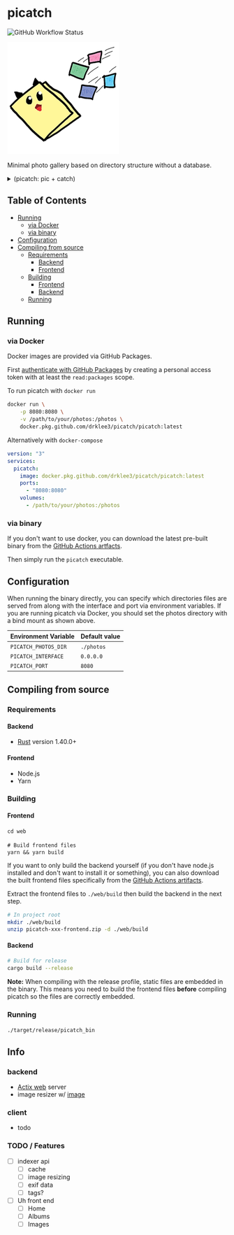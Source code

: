 # picatch <!-- omit in toc -->

![GitHub Workflow Status](https://img.shields.io/github/workflow/status/drklee3/picatch/Docker?style=flat-square)

![picatch logo](./logo.png)

Minimal photo gallery based on directory structure without a database.

<details>
  <summary>(picatch: pic + catch)</summary>
  Why catch? It... catches pictures in a folder? uhh I don't really know
</details>

## Table of Contents <!-- omit in toc -->

- [Running](#running)
  - [via Docker](#via-docker)
  - [via binary](#via-binary)
- [Configuration](#configuration)
- [Compiling from source](#compiling-from-source)
  - [Requirements](#requirements)
    - [Backend](#backend)
    - [Frontend](#frontend)
  - [Building](#building)
    - [Frontend](#frontend-1)
    - [Backend](#backend-1)
  - [Running](#running-1)

## Running

### via Docker

Docker images are provided via GitHub Packages.

First [authenticate with GitHub Packages][github-package-auth] by creating a
personal access token with at least the `read:packages` scope.

To run picatch with `docker run`

```bash
docker run \
    -p 8080:8080 \
    -v /path/to/your/photos:/photos \
    docker.pkg.github.com/drklee3/picatch/picatch:latest
```

Alternatively with `docker-compose`

```yml
version: "3"
services:
  picatch:
    image: docker.pkg.github.com/drklee3/picatch/picatch:latest
    ports:
      - "8080:8080"
    volumes:
      - /path/to/your/photos:/photos
```

### via binary

If you don't want to use docker, you can download the latest pre-built binary
from the [GitHub Actions artfacts][gh-workflow-ci].

Then simply run the `picatch` executable.

## Configuration

When running the binary directly, you can specify which directories files are
served from along with the interface and port via environment variables. If you
are running picatch via Docker, you should set the photos directory with a bind
mount as shown above.

| Environment Variable | Default value |
| -------------------- | ------------- |
| `PICATCH_PHOTOS_DIR` | `./photos`    |
| `PICATCH_INTERFACE`  | `0.0.0.0`     |
| `PICATCH_PORT`       | `8080`        |

## Compiling from source

### Requirements

#### Backend

- [Rust](https://www.rust-lang.org/tools/install) version 1.40.0+

#### Frontend

- Node.js
- Yarn

### Building

#### Frontend

```
cd web

# Build frontend files
yarn && yarn build
```

If you want to only build the backend yourself (if you don't have node.js
installed and don't want to install it or something), you can also download the
built frontend files specifically from the [GitHub Actions artifacts][gh-workflow-ci].

Extract the frontend files to `./web/build` then build the backend in the next step.

```bash
# In project root
mkdir ./web/build
unzip picatch-xxx-frontend.zip -d ./web/build
```

#### Backend

```bash
# Build for release
cargo build --release
```

**Note:** When compiling with the release profile, static files are embedded in the binary.
This means you need to build the frontend files **before** compiling picatch so
the files are correctly embedded.

### Running

```bash
./target/release/picatch_bin
```

## Info <!-- omit in toc -->

### backend <!-- omit in toc -->

- [Actix web][actix-web] server
- image resizer w/ [image]

### client <!-- omit in toc -->

- todo

### TODO / Features <!-- omit in toc -->

- [ ] indexer api
  - [ ] cache
  - [ ] image resizing
  - [ ] exif data
  - [ ] tags?
- [ ] Uh front end
  - [ ] Home
  - [ ] Albums
  - [ ] Images

[actix-web]: https://github.com/actix/actix-web
[gh-workflow-ci]: https://github.com/drklee3/picatch/actions?query=workflow%3ACI
[github-package-auth]: https://help.github.com/en/packages/using-github-packages-with-your-projects-ecosystem/configuring-docker-for-use-with-github-packages#authenticating-to-github-packages
[image]: https://github.com/image-rs/image
